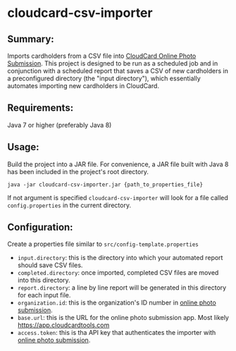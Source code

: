 # cloudcard-csv-importer

Summary:
---

Imports cardholders from a CSV file into [CloudCard Online Photo Submission](https://onlinephotosubmission.com).  This project is designed to be run as a scheduled job and in conjunction with a scheduled report that saves a CSV of new cardholders in a preconfigured directory (the "input directory"), which essentially automates importing new cardholders in CloudCard.

Requirements:
---
Java 7 or higher (preferably Java 8)

Usage:
---
Build the project into a JAR file. For convenience, a JAR file built with Java 8 has been included in the project's root directory.

    java -jar cloudcard-csv-importer.jar {path_to_properties_file}

If not argument is specified `cloudcard-csv-importer` will look for a file called `config.properties` in the current directory.

Configuration:
---
Create a properties file similar to `src/config-template.properties`

* `input.directory`: this is the directory into which your automated report should save CSV files.
* `completed.directory`: once imported, completed CSV files are moved into this directory.
* `report.directory`: a line by line report will be generated in this directory for each input file.
* `organization.id`: this is the organization's ID number in [online photo submission](https://onlinephotosubmission.com).
* `base.url`: this is the URL for the online photo submission app.  Most likely https://app.cloudcardtools.com
* `access.token`: this is tha API key that authenticates the importer with [online photo submission](https://onlinephotosubmission.com).
